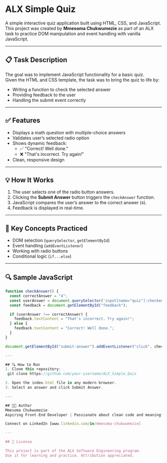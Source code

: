 # ALX Simple Quiz

A simple interactive quiz application built using HTML, CSS, and JavaScript.  
This project was created by **Mmesoma Chukwumezie** as part of an ALX task to practice DOM manipulation and event handling with vanilla JavaScript.

---

## 📋 Task Description

The goal was to implement JavaScript functionality for a basic quiz.  
Given the HTML and CSS template, the task was to bring the quiz to life by:

- Writing a function to check the selected answer
- Providing feedback to the user
- Handling the submit event correctly

---

## ✅ Features

- Displays a math question with multiple-choice answers
- Validates user’s selected radio option
- Shows dynamic feedback:
  - ✅ "Correct! Well done."
  - ❌ "That's incorrect. Try again!"
- Clean, responsive design

---

## 💡 How It Works

1. The user selects one of the radio button answers.
2. Clicking the **Submit Answer** button triggers the `checkAnswer` function.
3. JavaScript compares the user’s answer to the correct answer (`4`).
4. Feedback is displayed in real-time.

---

## 🧠 Key Concepts Practiced

- DOM selection (`querySelector`, `getElementById`)
- Event handling (`addEventListener`)
- Working with radio buttons
- Conditional logic (`if...else`)

---

## 🔍 Sample JavaScript

```js
function checkAnswer() {
  const correctAnswer = "4";
  const userAnswer = document.querySelector('input[name="quiz"]:checked')?.value;
  const feedback = document.getElementById("feedback");

  if (userAnswer !== correctAnswer) {
    feedback.textContent = "That's incorrect. Try again!";
  } else {
    feedback.textContent = "Correct! Well done.";
  }
}

document.getElementById("submit-answer").addEventListener("click", checkAnswer);

---

## 🔍 How to Run
1. Clone this repository:
 git clone https://github.com/your-username/ALX_Simple_Quiz

2. Open the index.html file in any modern browser.
3. Select an answer and click Submit Answer.

---

## 👩‍💻 Author
Mmesoma Chukwumezie
Aspiring Front-End Developer | Passionate about clean code and meaningful user experiences.

Connect on LinkedIn [www.linkedin.com/in/mmesoma-chukwumezie]

---

## 📄 License

This project is part of the ALX Software Engineering program.
Use it for learning and practice. Attribution appreciated.